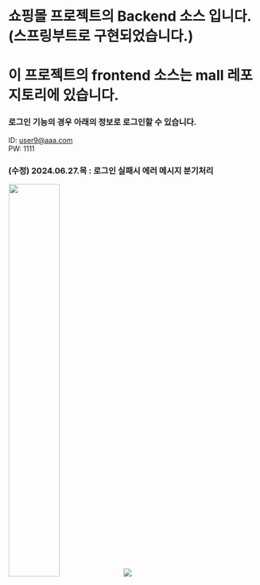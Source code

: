 # 쇼핑몰 프로젝트의 Backend 소스 입니다.(스프링부트로 구현되었습니다.)
# 이 프로젝트의 frontend 소스는 mall 레포지토리에 있습니다.

### 로그인 기능의 경우 아래의 정보로 로그인할 수 있습니다.
ID: user9@aaa.com <br>
PW: 1111

### (수정) 2024.06.27.목 : 로그인 실패시 에러 메시지 분기처리
<div style="width:100%; margin:1; auto;">
  <img src="https://github.com/likeyellow/mallapi/assets/38120188/f156399a-a13d-4c53-9ca3-13b15c21b23c" style="width:45%">
  <img src="https://github.com/likeyellow/mallapi/assets/38120188/e24c1e47-5b52-4fea-be52-ab5ea8b5de98" style="width=45%">
</div>

